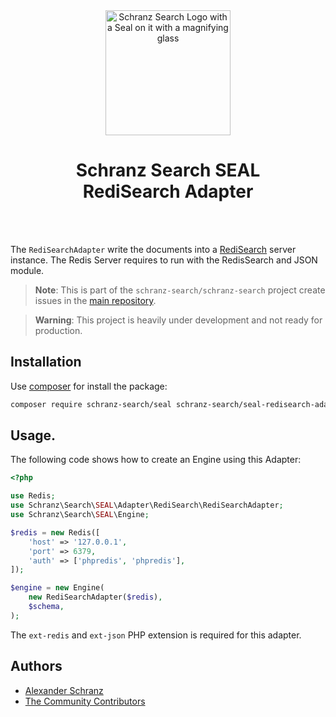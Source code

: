 <div align="center">
    <img alt="Schranz Search Logo with a Seal on it with a magnifying glass" src="https://avatars.githubusercontent.com/u/120221538?s=400&v=5" width="200" height="200">
</div>

<h1 align="center">Schranz Search SEAL <br /> RediSearch Adapter</h1>

<br />
<br />

The `RediSearchAdapter` write the documents into a [RediSearch](https://redis.io/docs/stack/search/) server instance. The Redis Server requires to run with the RedisSearch and JSON module.

> **Note**:
> This is part of the `schranz-search/schranz-search` project create issues in the [main repository](https://github.com/schranz-search/schranz-search).

> **Warning**:
> This project is heavily under development and not ready for production.

## Installation

Use [composer](https://getcomposer.org/) for install the package:

```bash
composer require schranz-search/seal schranz-search/seal-redisearch-adapter
```

## Usage.

The following code shows how to create an Engine using this Adapter:

```php
<?php

use Redis;
use Schranz\Search\SEAL\Adapter\RediSearch\RediSearchAdapter;
use Schranz\Search\SEAL\Engine;

$redis = new Redis([
    'host' => '127.0.0.1',
    'port' => 6379,
    'auth' => ['phpredis', 'phpredis'],
]);

$engine = new Engine(
    new RediSearchAdapter($redis),
    $schema,
);
```

The `ext-redis` and `ext-json` PHP extension is required for this adapter.

## Authors

- [Alexander Schranz](https://github.com/alexander-schranz/)
- [The Community Contributors](https://github.com/schranz-search/schranz-search/graphs/contributors)
